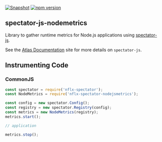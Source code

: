 [![Snapshot](https://github.com/Netflix-Skunkworks/spectator-js-nodejsmetrics/actions/workflows/snapshot.yml/badge.svg)](https://github.com/Netflix-Skunkworks/spectator-js-nodejsmetrics/actions/workflows/snapshot.yml)
[![npm version](https://badge.fury.io/js/nflx-spectator-nodejsmetrics.svg)](https://badge.fury.io/js/nflx-spectator-nodejsmetrics)

## spectator-js-nodemetrics

Library to gather runtime metrics for Node.js applications using [spectator-js].

See the [Atlas Documentation] site for more details on `spectator-js`.

[spectator-js]: https://github.com/Netflix/spectator-js
[Atlas Documentation]: https://netflix.github.io/atlas-docs/spectator/lang/nodejs/usage/

## Instrumenting Code

### CommonJS

```javascript
const spectator = require('nflx-spectator');
const NodeMetrics = require('nflx-spectator-nodejsmetrics');

const config = new spectator.Config();
const registry = new spectator.Registry(config);
const metrics = new NodeMetrics(registry);
metrics.start();

// application

metrics.stop();
```

